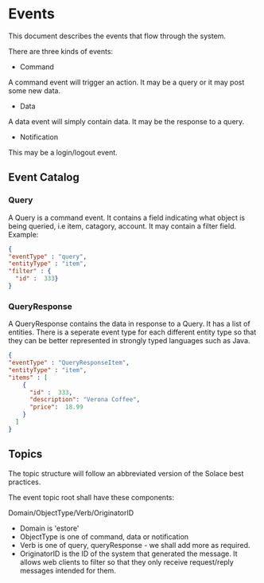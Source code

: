 # Events

This document describes the events that flow through the system.

There are three kinds of events:

- Command

A command event will trigger an action. It may be a query or
 it may post some new data.
 
- Data

A data event will simply contain data. It may be the response to a query.

- Notification

This may be a login/logout event.

## Event Catalog

### Query

A Query is a command event. It contains a field indicating what object is being queried,
i.e item, catagory, account. It may contain a filter field. Example:

```json
{
"eventType" : "query",
"entityType" : "item",
"filter" : {
  "id" :  333}
}
```
### QueryResponse

A QueryResponse contains the data in response to a Query.
It has a list of entities.
There is a seperate event type for each different entity type so that
they can be better represented in strongly typed languages such as Java.

```json
{
"eventType" : "QueryResponseItem",
"entityType" : "item",
"items" : [
    { 
      "id" :  333,
      "description": "Verona Coffee",
      "price":  18.99 
    }
  ]
}
```

## Topics

The topic structure will follow an abbreviated version of the Solace best practices.

The event topic root shall have these components:

Domain/ObjectType/Verb/OriginatorID

- Domain is 'estore'
- ObjectType is one of command, data or notification
- Verb is one of query, queryResponse - we shall add more as required.
- OriginatorID is the ID of the system that generated the message. It allows
web clients to filter so that they only receive request/reply messages intended for them.


